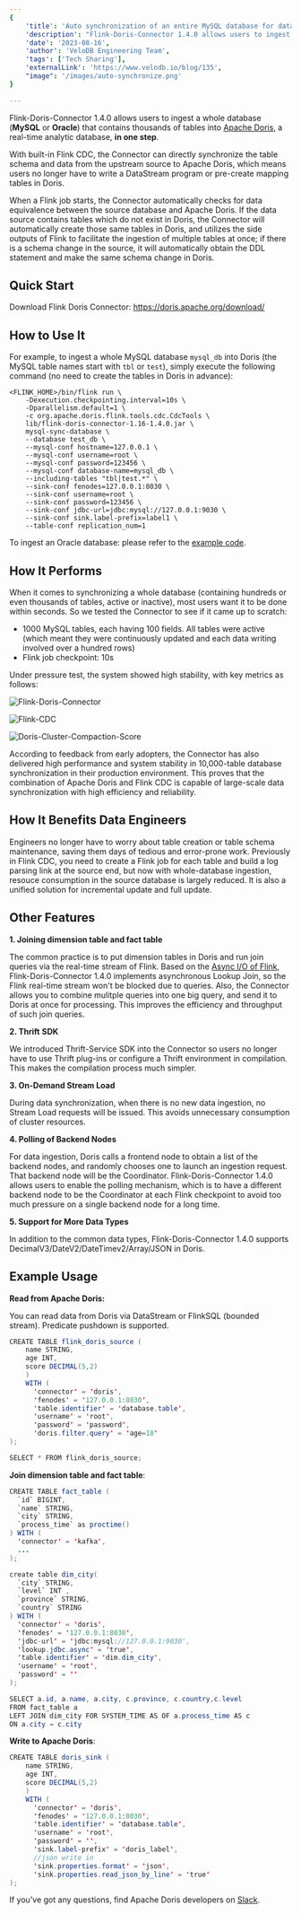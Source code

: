```yaml
---
{
    'title': 'Auto synchronization of an entire MySQL database for data analysis',
    'description': "Flink-Doris-Connector 1.4.0 allows users to ingest a whole database (MySQL or Oracle) that contains thousands of tables into Apache Doris, in one step.",
    'date': '2023-08-16',
    'author': 'VeloDB Engineering Team',
    'tags': ['Tech Sharing'],
    'externalLink': 'https://www.velodb.io/blog/135',
    "image": '/images/auto-synchronize.png'
}

---
```


<!-- 
Licensed to the Apache Software Foundation (ASF) under one
or more contributor license agreements.  See the NOTICE file
distributed with this work for additional information
regarding copyright ownership.  The ASF licenses this file
to you under the Apache License, Version 2.0 (the
"License"); you may not use this file except in compliance
with the License.  You may obtain a copy of the License at

  http://www.apache.org/licenses/LICENSE-2.0

Unless required by applicable law or agreed to in writing,
software distributed under the License is distributed on an
"AS IS" BASIS, WITHOUT WARRANTIES OR CONDITIONS OF ANY
KIND, either express or implied.  See the License for the
specific language governing permissions and limitations
under the License.
-->



Flink-Doris-Connector 1.4.0 allows users to ingest a whole database (**MySQL** or **Oracle**) that contains thousands of tables into [Apache Doris](https://doris.apache.org/zh-CN/), a real-time analytic database, **in one step**.

With built-in Flink CDC, the Connector can directly synchronize the table schema and data from the upstream source to Apache Doris, which means users no longer have to write a DataStream program or pre-create mapping tables in Doris. 

When a Flink job starts, the Connector automatically checks for data equivalence between the source database and Apache Doris. If the data source contains tables which do not exist in Doris, the Connector will automatically create those same tables in Doris, and utilizes the side outputs of Flink to facilitate the ingestion of multiple tables at once; if there is a schema change in the source, it will automatically obtain the DDL statement and make the same schema change in Doris. 

## Quick Start

Download Flink Doris Connector: https://doris.apache.org/download/

## How to Use It

For example, to ingest a whole MySQL database `mysql_db` into Doris (the MySQL table names start with `tbl` or `test`), simply execute the following command (no need to create the tables in Doris in advance):

```Shell
<FLINK_HOME>/bin/flink run \
    -Dexecution.checkpointing.interval=10s \
    -Dparallelism.default=1 \
    -c org.apache.doris.flink.tools.cdc.CdcTools \
    lib/flink-doris-connector-1.16-1.4.0.jar \
    mysql-sync-database \
    --database test_db \
    --mysql-conf hostname=127.0.0.1 \
    --mysql-conf username=root \
    --mysql-conf password=123456 \
    --mysql-conf database-name=mysql_db \
    --including-tables "tbl|test.*" \
    --sink-conf fenodes=127.0.0.1:8030 \
    --sink-conf username=root \
    --sink-conf password=123456 \
    --sink-conf jdbc-url=jdbc:mysql://127.0.0.1:9030 \
    --sink-conf sink.label-prefix=label1 \
    --table-conf replication_num=1 
```

To ingest an Oracle database: please refer to the [example code](https://github.com/apache/doris-flink-connector/pull/156).

## How It Performs

When it comes to synchronizing a whole database (containing hundreds or even thousands of tables, active or inactive), most users want it to be done within seconds. So we tested the Connector to see if it came up to scratch:

- 1000 MySQL tables, each having 100 fields. All tables were active (which meant they were continuously updated and each data writing involved over a hundred rows)
- Flink job checkpoint: 10s

Under pressure test, the system showed high stability, with key metrics as follows:

![Flink-Doris-Connector](/images/FDC_1.png)

![Flink-CDC](/images/FDC_2.png)

![Doris-Cluster-Compaction-Score](/images/FDC_3.png)

According to feedback from early adopters, the Connector has also delivered high performance and system stability in 10,000-table database synchronization in their production environment. This proves that the combination of Apache Doris and Flink CDC is capable of large-scale data synchronization with high efficiency and reliability.

## How It Benefits Data Engineers

Engineers no longer have to worry about table creation or table schema maintenance, saving them days of tedious and error-prone work. Previously in Flink CDC, you need to create a Flink job for each table and build a log parsing link at the source end, but now with whole-database ingestion, resouce consumption in the source database is largely reduced. It is also a unified solution for incremental update and full update.

## Other Features

**1. Joining dimension table and fact table**

The common practice is to put dimension tables in Doris and run join queries via the real-time stream of Flink. Based on the [Async I/O of Flink](https://nightlies.apache.org/flink/flink-docs-release-1.14/docs/dev/datastream/operators/asyncio/), Flink-Doris-Connector 1.4.0 implements asynchronous Lookup Join, so the Flink real-time stream won't be blocked due to queries. Also, the Connector allows you to combine mulitple queries into one big query, and send it to Doris at once for processing. This improves the efficiency and throughput of such join queries.

**2. Thrift** **SDK**

We introduced Thrift-Service SDK into the Connector so users no longer have to use Thrift plug-ins or configure a Thrift environment in compilation. This makes the compilation process much simpler.

**3. On-Demand Stream Load**

During data synchronization, when there is no new data ingestion, no Stream Load requests will be issued. This avoids unnecessary consumption of cluster resources.

**4. Polling of Backend Nodes**

For data ingestion, Doris calls a frontend node to obtain a list of the backend nodes, and randomly chooses one to launch an ingestion request. That backend node will be the Coordinator. Flink-Doris-Connector 1.4.0 allows users to enable the polling mechanism, which is to have a different backend node to be the Coordinator at each Flink checkpoint to avoid too much pressure on a single backend node for a long time.

**5. Support for More Data Types**

In addition to the common data types, Flink-Doris-Connector 1.4.0 supports DecimalV3/DateV2/DateTimev2/Array/JSON in Doris.

## Example Usage

**Read from Apache Doris:** 

You can read data from Doris via DataStream or FlinkSQL (bounded stream). Predicate pushdown is supported.

```Java
CREATE TABLE flink_doris_source (
    name STRING,
    age INT,
    score DECIMAL(5,2)
    ) 
    WITH (
      'connector' = 'doris',
      'fenodes' = '127.0.0.1:8030',
      'table.identifier' = 'database.table',
      'username' = 'root',
      'password' = 'password',
      'doris.filter.query' = 'age=18'
);

SELECT * FROM flink_doris_source;
```

**Join dimension table and fact table**:

```Java
CREATE TABLE fact_table (
  `id` BIGINT,
  `name` STRING,
  `city` STRING,
  `process_time` as proctime()
) WITH (
  'connector' = 'kafka',
  ...
);

create table dim_city(
  `city` STRING,
  `level` INT ,
  `province` STRING,
  `country` STRING
) WITH (
  'connector' = 'doris',
  'fenodes' = '127.0.0.1:8030',
  'jdbc-url' = 'jdbc:mysql://127.0.0.1:9030',
  'lookup.jdbc.async' = 'true',
  'table.identifier' = 'dim.dim_city',
  'username' = 'root',
  'password' = ''
);

SELECT a.id, a.name, a.city, c.province, c.country,c.level 
FROM fact_table a
LEFT JOIN dim_city FOR SYSTEM_TIME AS OF a.process_time AS c
ON a.city = c.city
```

**Write to Apache Doris**: 

```Java
CREATE TABLE doris_sink (
    name STRING,
    age INT,
    score DECIMAL(5,2)
    ) 
    WITH (
      'connector' = 'doris',
      'fenodes' = '127.0.0.1:8030',
      'table.identifier' = 'database.table',
      'username' = 'root',
      'password' = '',
      'sink.label-prefix' = 'doris_label',
      //json write in
      'sink.properties.format' = 'json',
      'sink.properties.read_json_by_line' = 'true'
);
```

If you've got any questions, find Apache Doris developers on [Slack](https://join.slack.com/t/apachedoriscommunity/shared_invite/zt-2unfw3a3q-MtjGX4pAd8bCGC1UV0sKcw).

